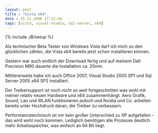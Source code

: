 ```yaml
---
layout: post
title : "Vista x64"
date : 25.11.2006 17:12:36
tags: [vista, visual-studio, sql-server, x64]
---
```

{% include JB/setup %}

Als technischer Beta Tester von Windows Vista darf ich mich zu den glücklichen zählen, die Vista x64 bereits jetzt schon installieren können.

Gestern war auch endlich der Download fertig und auf meinem Dell Precision M90 dauerte die Installation ca. 20min.

Mittlererweile habe ich auch Office 2007, Visual Studio 2005 SP1 und Sql Server 2005 x64 SP2 installiert.

Der Treibersupport ist noch nicht so weit fortgeschritten was wohl mit meiner relativ neuen Hardware und x64 zusammenhängt. Aero Grafik, Sound, Lan und WLAN funktionieren jedoch und Nvidia und Co. arbeiten bereits unter Hochdruck daran, die Treiber zu verbessern.

Performancetechnisch ist mir kein großer Unterschied zu XP aufgefallen - das wird wohl noch kommen. Lediglich benötigen alle Prozesse deutlich mehr Arbeitsspeicher, was einfach an 64 Bit liegt.
